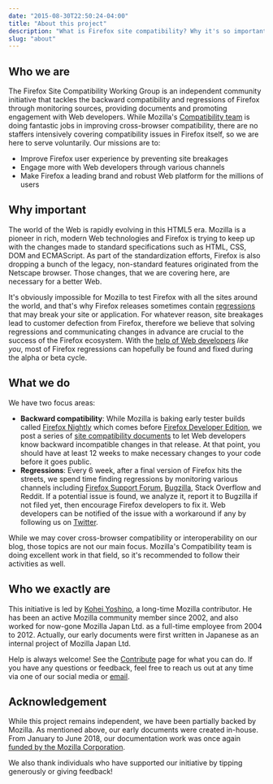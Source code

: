 ```yaml
---
date: "2015-08-30T22:50:24-04:00"
title: "About this project"
description: "What is Firefox site compatibility? Why it's so important? Here are the answers."
slug: "about"
---
```

## Who we are

The Firefox Site Compatibility Working Group is an independent community initiative that tackles the backward compatibility and regressions of Firefox through monitoring sources, providing documents and promoting engagement with Web developers. While Mozilla's [Compatibility team](https://wiki.mozilla.org/Compatibility) is doing fantastic jobs in improving cross-browser compatibility, there are no staffers intensively covering compatibility issues in Firefox itself, so we are here to serve voluntarily. Our missions are to:

* Improve Firefox user experience by preventing site breakages
* Engage more with Web developers through various channels
* Make Firefox a leading brand and robust Web platform for the millions of users

## Why important

The world of the Web is rapidly evolving in this HTML5 era. Mozilla is a pioneer in rich, modern Web technologies and Firefox is trying to keep up with the changes made to standard specifications such as HTML, CSS, DOM and ECMAScript. As part of the standardization efforts, Firefox is also dropping a bunch of the legacy, non-standard features originated from the Netscape browser. Those changes, that we are covering here, are necessary for a better Web.

It's obviously impossible for Mozilla to test Firefox with all the sites around the world, and that's why Firefox releases sometimes contain [regressions](https://www.fxsitecompat.dev/en-CA/statuses/regressed/) that may break your site or application. For whatever reason, site breakages lead to customer defection from Firefox, therefore we believe that solving regressions and communicating changes in advance are crucial to the success of the Firefox ecosystem. With the [help of Web developers](https://www.fxsitecompat.dev/en-CA/contribute/) *like you*, most of Firefox regressions can hopefully be found and fixed during the alpha or beta cycle.

## What we do

We have two focus areas:

* **Backward compatibility**: While Mozilla is baking early tester builds called [Firefox Nightly](https://nightly.mozilla.org/) which comes before [Firefox Developer Edition](https://www.mozilla.org/firefox/developer/), we post a series of [site compatibility documents](https://www.fxsitecompat.dev/en-CA/docs/) to let Web developers know backward incompatible changes in that release. At that point, you should have at least 12 weeks to make necessary changes to your code before it goes public.
* **Regressions**: Every 6 week, after a final version of Firefox hits the streets, we spend time finding regressions by monitoring various channels including [Firefox Support Forum](https://support.mozilla.org/questions/firefox), [Bugzilla](https://bugzilla.mozilla.org/), Stack Overflow and Reddit. If a potential issue is found, we analyze it, report it to Bugzilla if not filed yet, then encourage Firefox developers to fix it. Web developers can be notified of the issue with a workaround if any by following us on [Twitter](https://twitter.com/FxSiteCompat).

While we may cover cross-browser compatibility or interoperability on our blog, those topics are not our main focus. Mozilla's Compatibility team is doing excellent work in that field, so it's recommended to follow their activities as well.

## Who we exactly are

This initiative is led by [Kohei Yoshino](https://mozillians.org/u/kohei.yoshino), a long-time Mozilla contributor. He has been an active Mozilla community member since 2002, and also worked for now-gone Mozilla Japan Ltd. as a full-time employee from 2004 to 2012. Actually, our early documents were first written in Japanese as an internal project of Mozilla Japan Ltd.

Help is always welcome! See the [Contribute](https://www.fxsitecompat.dev/en-CA/contribute/) page for what you can do. If you have any questions or feedback, feel free to reach us out at any time via one of our social media or [email](mailto:kohei@fxsitecompat.dev).

## Acknowledgement

While this project remains independent, we have been partially backed by Mozilla. As mentioned above, our early documents were created in-house. From January to June 2018, our documentation work was once again [funded by the Mozilla Corporation](https://www.fxsitecompat.dev/en-CA/blog/2018/firefox-59-developer-edition-project-update-and-2-things-you-must-do-in-2018/).

We also thank individuals who have supported our initiative by tipping generously or giving feedback!
